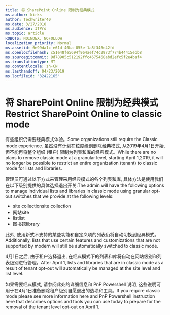 ```yaml
---
title: 将 SharePoint Online 限制为经典模式
ms.author: kirks
author: Techwriter40
ms.date: 3/27/2018
ms.audience: ITPro
ms.topic: article
ROBOTS: NOINDEX, NOFOLLOW
localization_priority: Normal
ms.assetid: 6e99da1c-e61d-40ba-855e-1a8f346e42fd
ms.openlocfilehash: c51e48fe5694f964aef74c2973f774b44415ebb8
ms.sourcegitcommit: 9d78905c512192ffc4675468abd2efc5f2e4baf4
ms.translationtype: MT
ms.contentlocale: zh-CN
ms.lasthandoff: 04/23/2019
ms.locfileid: "32422165"
---
```

# <a name="restrict-sharepoint-online-to-classic-mode"></a><span data-ttu-id="7deff-102">将 SharePoint Online 限制为经典模式</span><span class="sxs-lookup"><span data-stu-id="7deff-102">Restrict SharePoint Online to classic mode</span></span>

<span data-ttu-id="7deff-103">有些组织仍需要经典模式体验。</span><span class="sxs-lookup"><span data-stu-id="7deff-103">Some organizations still require the Classic mode experience.</span></span> <span data-ttu-id="7deff-104">虽然没有计划在粒度级别删除经典模式, 从2019年4月1日开始, 但不能再将整个组织 (租户) 限制为列表和库的经典模式。</span><span class="sxs-lookup"><span data-stu-id="7deff-104">While there are no plans to remove classic mode at a granular level, starting April 1,2019, it will no longer be possible to restrict an entire organization (tenant) to classic mode for lists and libraries.</span></span>

<span data-ttu-id="7deff-105">管理员可通过以下方式来管理采用经典模式的各个列表和库, 具体方法是使用我们在以下级别提供的具体选择退出开关:</span><span class="sxs-lookup"><span data-stu-id="7deff-105">The admin will have the following options to manage individual lists and libraries in classic mode using granular opt-out switches that we provide at the following levels:</span></span>

- <span data-ttu-id="7deff-106">site collection</span><span class="sxs-lookup"><span data-stu-id="7deff-106">site collection</span></span>
- <span data-ttu-id="7deff-107">网站</span><span class="sxs-lookup"><span data-stu-id="7deff-107">site</span></span>
- <span data-ttu-id="7deff-108">list</span><span class="sxs-lookup"><span data-stu-id="7deff-108">list</span></span>
- <span data-ttu-id="7deff-109">图书馆</span><span class="sxs-lookup"><span data-stu-id="7deff-109">library</span></span>

<span data-ttu-id="7deff-110">此外, 使用新式不支持的某些功能和自定义项的列表仍将自动切换到经典模式。</span><span class="sxs-lookup"><span data-stu-id="7deff-110">Additionally, lists that use certain features and customizations that are not supported by modern will still be automatically switched to classic mode.</span></span>

<span data-ttu-id="7deff-111">4月1日之后, 由于租户选择退出, 在经典模式下的列表和库将自动在网站级别和列表级别进行管理。</span><span class="sxs-lookup"><span data-stu-id="7deff-111">After April 1, lists and libraries that are in classic mode as a result of tenant opt-out will automatically be managed at the site level and list level.</span></span>

<span data-ttu-id="7deff-112">如果需要经典模式, 请参阅此处的详细信息和 PnP Powershell 说明, 这些说明可用于在4月1日准备删除租户级别自愿退出的选项和工具。</span><span class="sxs-lookup"><span data-stu-id="7deff-112">If you require classic mode please see more information here and PnP Powershell instruction here that describes options and tools you can use today to prepare for the removal of the tenant level opt-out on April 1.</span></span>
